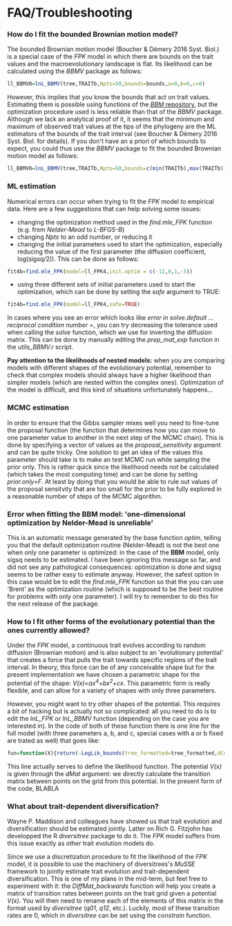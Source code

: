 # FAQ/Troubleshooting

### How do I fit the bounded Brownian motion model?
The bounded Brownian motion model (Boucher & Démery 2016 Syst. Biol.) is a special case of the *FPK* model in which there are bounds on the trait values and the macroevolutionary landscape is flat. Its likelihood can be calculated using the *BBMV* package as follows:
```r
ll_BBMV0=lnL_BBMV(tree,TRAITb,Npts=50,bounds=bounds,a=0,b=0,c=0)
```
However, this implies that you know the bounds that act on trait values. Estimating them is possible using functions of the [*BBM* repository](https://github.com/fcboucher/BBM), but the optimization procedure used is less reliable than that of the *BBMV* package. Although we lack an analytical proof of it, it seems that the minimum and maximum of observed trait values at the tips of the phylogeny are the ML estimators of the bounds of the trait interval (see Boucher & Démery 2016 Syst. Biol. for details). If you don't have an a priori of which bounds to expect, you could thus use the *BBMV* package to fit the bounded Brownian motion model as follows:
```r
ll_BBMV0=lnL_BBMV(tree,TRAITb,Npts=50,bounds=c(min(TRAITb),max(TRAITb)),a=0,b=0,c=0)
```

### ML estimation
Numerical errors can occur when trying to fit the *FPK* model to empirical data. Here are a few suggestions that can help solving some issues:
- changing the optimization method used in the *find.mle_FPK* function (e.g. from *Nelder-Mead* to *L-BFGS-B*)
- changing *Npts* to an odd number, or reducing it
- changing the initial parameters used to start the optimization, especially reducing the value of the first parameter (the diffusion coefficient, log(sigsq/2)). This can be done as follows:
```r
fit4b=find.mle_FPK(model=ll_FPK4,init.optim = c(-12,0,1,-5))
```
- using three different sets of initial parameters used to start the optimization, which can be done by setting the *safe* argument to TRUE:
```r
fit4b=find.mle_FPK(model=ll_FPK4,safe=TRUE)
```

In cases where you see an error which looks like *error in solve.default ... reciprocal condition number =*, you can try decreasing the tolerance used when calling the *solve* function, which we use for inverting the diffusion matrix. This can be done by manually editing the *prep_mat_exp* function in the *utils_BBMV.r* script.

**Pay attention to the likelihoods of nested models:**
when you are comparing models with different shapes of the evolutionary potential, remember to check that complex models should always have a higher likelihood than simpler models (which are nested within the complex ones). Optimization of the model is difficult, and this kind of situations unfortunately happens...

### MCMC estimation

In order to ensure that the Gibbs sampler mixes well you need to fine-tune the proposal function (the function that determines how you can move to one parameter value to another in the next step of the MCMC chain). This is done by specifying a vector of values as the *proposal_sensitivity* argument and can be quite tricky. One solution to get an idea of the values this parameter should take is to make an test MCMC run while sampling the prior only. This is rather quick since the likelihood needs not be calculated (which takes the most computing time) and can be done by setting *prior.only=F*. At least by doing that you would be able to rule out values of the proposal sensitvity that are too small for the prior to be fully explored in a reasonable number of steps of the MCMC algorithm.

### Error when fitting the BBM model: 'one-dimensional optimization by Nelder-Mead is unreliable' 

This is an automatic message generated by the base function *optim*, telling you that the default optimization routine (Nelder-Mead) is not the best one when only one parameter is optimized: in the case of the **BBM** model, only sigsq needs to be estimated. I have been ignoring this message so far, and did not see any pathological consequences: optimization is done and sigsq seems to be rather easy to estimate anyway. However, the safest option in this case would be to edit the *find.mle_FPK* function so that the you can use 'Brent' as the optimization routine (which is supposed to be the best routine for problems with only one parameter). I will try to remember to do this for the next release of the package.

### How to I fit other forms of the evolutionary potential than the ones currently allowed?

Under the *FPK* model, a continuous trait evolves according to random diffusion (Brownian motion) and is also subject to an 'evolutionary potential' that creates a force that pulls the trait towards specific regions of the trait interval. In theory, this force can be of any conceivable shape but for the present implementation we have chosen a parametric shape for the potential of the shape: *V(x)=ax<sup>4</sup>+bx<sup>2</sup>+cx*. This parametric form is really flexible, and can allow for a variety of shapes with only three parameters. 

However, you might want to try other shapes of the potential. This requires a bit of hacking but is actually not so complicated: all you need to do is to edit the *lnL_FPK* or *lnL_BBMV* function (depending on the case you are interested in). In the code of both of these function there is one line for the full model (with three parameters a, b, and c, special cases with a or b fixed are trated as well) that goes like:

```r
fun=function(X){return(-LogLik_bounds(tree_formatted=tree_formatted,dCoeff=X[1],dMat=DiffMat_backwards(X[2]*SEQ^4+X[3]*SEQ^2+X[4]*SEQ),bounds=bounds))}
```

This line actually serves to define the likelihood function. The potential *V(x)* is given through the *dMat* argument: we directly calculate the transition matrix between points on the grid from this potential. In the present form of the code, BLABLA

### What about trait-dependent diversification?

Wayne P. Maddison and colleagues have showed us that trait evolution and diversification should be estimated jointly. Latter on Rich G. Fitzjohn has developped the R *diversitree* package to do it. The *FPK* model suffers from this issue exactly as other trait evolution models do. 

Since we use a discretization procedure to fit the likelihood of the *FPK* model, it is possible to use the machinery of diversitrees's *MuSSE* framework to jointly estimate trait evolution and trait-dependent diversification. This is one of my plans in the mid-term, but feel free to experiment with it: the *DiffMat_backwards* function will help you create a matrix of transition rates between points on the trait grid given a potential *V(x)*. You will then need to rename each of the elements of this matrix in the format used by *diversitree* (*q01*, *q12*, etc.). Luckily, most of these transition rates are 0, which in *diversitree* can be set using the *constrain* function.


